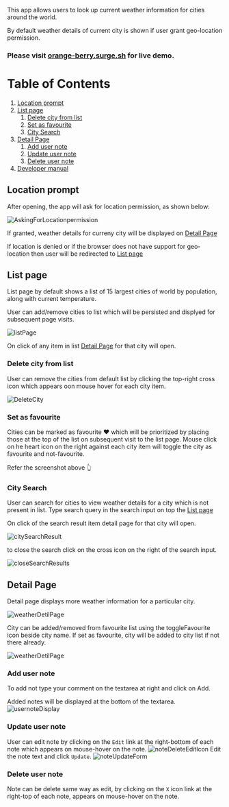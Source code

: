 This app allows users to look up current weather information for cities around the world.

By default weather details of current city is shown if user grant geo-location permission.

### Please visit <a href="https://orange-berry.surge.sh" target="__blank">orange-berry.surge.sh</a> for live demo.

# Table of Contents
1. [Location prompt](#Location-prompt)
2. [List page](#List-page)
    1. [Delete city from list](#Delete-city-from-list)
    2. [Set as favourite](#Set-as-favourite)
    3. [City Search](#City-Search)
3. [Detail Page](#Detail-Page)
    1. [Add user note](#Add-user-note)
    2. [Update user note](#Update-user-note)
    3. [Delete user note](#Delete-user-note)
4. [Developer manual](/doc/developerManual.md)

## Location prompt
After opening, the app will ask for location permission, as shown below:

![AskingForLocationpermission](/doc/images/AskingForLocationpermission.png)

If granted, weather details for curreny city will be displayed on [Detail Page](#Detail-Page)

If location is denied or if the browser does not have support for geo-location then user will be redirected to [List page](#List-page)

## List page
List page by default shows a list of 15 largest cities of world by population, along with current temperature.

User can add/remove cities to list which will be persisted and displyed for subsequent page visits.

![listPage](/doc/images/listPage.png)


On click of any item in list [Detail Page](#Detail-Page) for that city will open.

### Delete city from list
User can remove the cities from default list by clicking the top-right cross icon which appears oon mouse hover for each city item.

![DeleteCity](/doc/images/DeleteCity.png)


### Set as favourite
Cities can be marked as favourite ❤️ which will be prioritized by placing those at the top of the list on subsequent visit to the list page.
Mouse click on he heart icon on the right against each city item will toggle the city as favourite and not-favourite.

Refer the screenshot above 👆


### City Search
User can search for cities to view weather details for a city which is not present in list.
Type search query in the search input on top the [List page](#List-page)

On click of the search result item detail page for that city will open.

![citySearchResult](/doc/images/citySearch.png)

to close the search click on the cross icon on the right of the search input.

![closeSearchResults](/doc/images/closeSearchResults.png)


## Detail Page
Detail page displays more weather information for a particular city.

![weatherDetilPage](/doc/images/cityDetail.png)

City can be added/removed from favourite list using the toggleFavourite icon beside city name. If  set as favourite, city will be added to city list if not there already.

![weatherDetilPage](/doc/images/FavouriteIconInDetailPage.png)

### Add user note
To add not type your comment on the textarea at right and click on Add.

Added notes will be displayed at the bottom of the textarea.
![usernoteDisplay](/doc/images/cityDetail.png)

### Update user note
User can edit note by clicking on the `Edit` link at the right-bottom of each note which appears on mouse-hover on the note.
![noteDeleteEditIcon](/doc/images/noteDeleteEditIcon.png)
Edit the note text and click `Update`.
![noteUpdateForm](/doc/images/noteUpdateForm.png)

### Delete user note
Note can be delete same way as edit, by clicking on the `X` icon link at the right-top of each note, appears on mouse-hover on the note.





